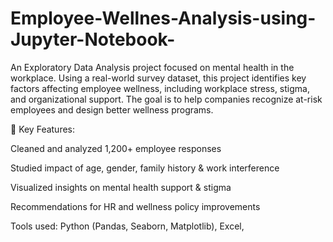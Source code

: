 # Employee-Wellnes-Analysis-using-Jupyter-Notebook-
An Exploratory Data Analysis project focused on mental health in the workplace. Using a real-world survey dataset, this project identifies key factors affecting employee wellness, including workplace stress, stigma, and organizational support. The goal is to help companies recognize at-risk employees and design better wellness programs.

🔹 Key Features:

Cleaned and analyzed 1,200+ employee responses

Studied impact of age, gender, family history & work interference

Visualized insights on mental health support & stigma

Recommendations for HR and wellness policy improvements

Tools used: Python (Pandas, Seaborn, Matplotlib), Excel, 
